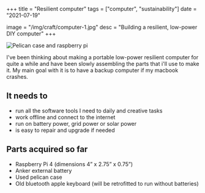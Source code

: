 +++
title = "Resilient computer"
tags = ["computer", "sustainability"]
date = "2021-07-19"

image = "/img/craft/computer-1.jpg"
desc = "Building a resilient, low-power DIY computer"
+++

![Pelican case and raspberry pi](/img/craft/computer-1.jpg)

I've been thinking about making a portable low-power resilient computer for
quite a while and have been slowly assembling the parts that i'll use to make it.
My main goal with it is to have a backup computer if my macbook crashes.

## It needs to
- run all the software tools I need to daily and creative tasks
- work offline and connect to the internet
- run on battery power, grid power or solar power
- is easy to repair and upgrade if needed

## Parts acquired so far
- Raspberry Pi 4 (dimensions 4” x 2.75” x 0.75”)
- Anker external battery
- Used pelican case
- Old bluetooth apple keyboard (will be retrofitted to run without batteries)
